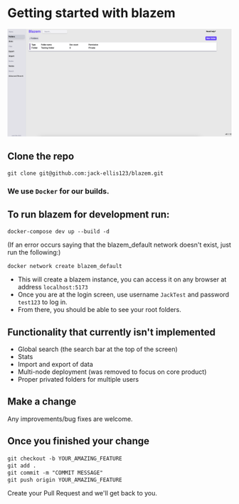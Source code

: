# Getting started with blazem

![demo image](./demo.png)

## Clone the repo

```
git clone git@github.com:jack-ellis123/blazem.git
```
### We use `Docker` for our builds.
## To run blazem for development run:
```
docker-compose dev up --build -d
```
(If an error occurs saying that the blazem_default network doesn't exist, just run the following:)

```
docker network create blazem_default
```

- This will create a blazem instance, you can access it on any browser at address `localhost:5173`
- Once you are at the login screen, use username `JackTest` and password `test123` to log in.
- From there, you should be able to see your root folders.

## Functionality that currently isn't implemented

- Global search (the search bar at the top of the screen)
- Stats
- Import and export of data
- Multi-node deployment (was removed to focus on core product)
- Proper privated folders for multiple users

## Make a change

Any improvements/bug fixes are welcome. 

## Once you finished your change

```
git checkout -b YOUR_AMAZING_FEATURE
git add .
git commit -m "COMMIT MESSAGE"
git push origin YOUR_AMAZING_FEATURE
```

Create your Pull Request and we'll get back to you.

